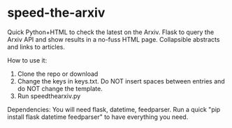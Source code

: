 # speed-the-arxiv
Quick Python+HTML to check the latest on the Arxiv. Flask to query the Arxiv API and show results in a no-fuss HTML page. Collapsible abstracts and links to articles.

How to use it:
1. Clone the repo or download
2. Change the keys in keys.txt. Do NOT insert spaces between entries and do NOT change the template.
3. Run speedthearxiv.py

Dependencies:
You will need flask, datetime, feedparser. Run a quick "pip install flask datetime feedparser" to have everything you need.
